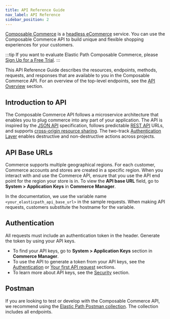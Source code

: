 ```yaml
---
title: API Reference Guide
nav_label: API Reference
sidebar_position: 2
---
```


[Composable Commerce](https://elasticpath.com) is a [headless eCommerce](https://elasticpath.com/headless-commerce) service. You can use the Composable Commerce API to build unique and flexible shopping experiences for your customers.

:::tip
If you want to evaluate Elastic Path Composable Commerce, please [Sign Up for a Free Trial](https://useast.cm.elasticpath.com/free-trial).
:::

This API Reference Guide describes the resources, endpoints, methods, requests, and responses that are available to you in the Composable Commerce API. For an overview of the top-level endpoints, see the [API Overview](/guides/Getting-Started/api-overviewrview) section.

## Introduction to API

The Composable Commerce API follows a microservice architecture that enables you to plug commerce into any part of your application. The API is inspired by the [JSON API](http://jsonapi.org/) specification, follows predictable [REST API](https://en.wikipedia.org/wiki/Representational_state_transfer) URLs, and supports [cross-origin resource sharing](https://en.wikipedia.org/wiki/Cross-origin_resource_sharing). The two-track [Authentication Layer](/docs/authentication) enables destructive and non-destructive actions across projects.

## API Base URLs

Commerce supports multiple geographical regions. For each customer, Commerce accounts and stores are created in a specific region. When you interact with and use the Commerce API, ensure that you use the API end point for the region your store is in. To view the **API base URL** field, go to **System > Application Keys** in **Commerce Manager**.

In the documentation, we use the variable name `<your_elasticpath_api_base_url>` in the sample requests. When making API requests, customers substitute the hostname for the variable.

## Authentication

All requests must include an authentication token in the header. Generate the token by using your API keys.

- To find your API keys, go to **System > Application Keys** section in **Commerce Manager**.
- To use the API to generate a token from your API keys, see the [Authentication](/docs/authentication) or [Your first API request](/guides/Getting-Started/api-overview/your-first-api-request#lesson-1-authenticate) sections.
- To learn more about API keys, see the [Security](/docs/authentication/security#api-authentication-credentials) section.

## Postman

If you are looking to test or develop with the Composable Commerce API, we recommend using the [Elastic Path Postman collection](/guides/Getting-Started/api-overview/test-with-postman-collection). The collection includes all endpoints.
